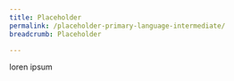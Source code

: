 ```yaml
---
title: Placeholder
permalink: /placeholder-primary-language-intermediate/
breadcrumb: Placeholder

---
```


loren ipsum
